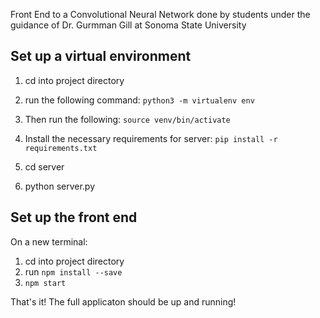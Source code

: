 Front End to a Convolutional Neural Network done by students under the guidance of Dr. Gurmman Gill at Sonoma State University

## Set up a virtual environment ##
1. cd into project directory
2. run the following command: 
    `python3 -m virtualenv env`
    
3. Then run the following: 
    `source venv/bin/activate`
    
4. Install the necessary requirements for server: 
    `pip install -r requirements.txt`
    
5. cd server

6. python server.py
    
## Set up the front end ## 
On a new terminal: 
1. cd into project directory
2. run `npm install --save`
3. `npm start` 

That's it! The full applicaton should be up and running! 
